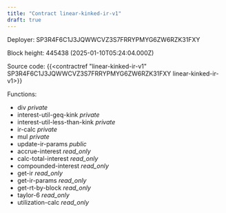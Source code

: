 ```yaml
---
title: "Contract linear-kinked-ir-v1"
draft: true
---
```

Deployer: SP3R4F6C1J3JQWWCVZ3S7FRRYPMYG6ZW6RZK31FXY


 



Block height: 445438 (2025-01-10T05:24:04.000Z)

Source code: {{<contractref "linear-kinked-ir-v1" SP3R4F6C1J3JQWWCVZ3S7FRRYPMYG6ZW6RZK31FXY linear-kinked-ir-v1>}}

Functions:

* div _private_
* interest-util-geq-kink _private_
* interest-util-less-than-kink _private_
* ir-calc _private_
* mul _private_
* update-ir-params _public_
* accrue-interest _read_only_
* calc-total-interest _read_only_
* compounded-interest _read_only_
* get-ir _read_only_
* get-ir-params _read_only_
* get-rt-by-block _read_only_
* taylor-6 _read_only_
* utilization-calc _read_only_
